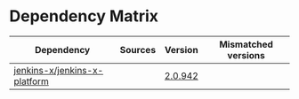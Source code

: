 # Dependency Matrix

Dependency | Sources | Version | Mismatched versions
---------- | ------- | ------- | -------------------
[jenkins-x/jenkins-x-platform](https://github.com/jenkins-x/jenkins-x-platform) |  | [2.0.942](https://github.com/jenkins-x/jenkins-x-platform/releases/tag/v2.0.942) | 
